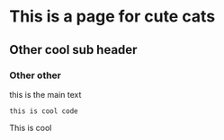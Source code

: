 # This is a page for cute cats
## Other cool sub header
### Other other 

this is the main text 

``` this is cool code ```



This is cool